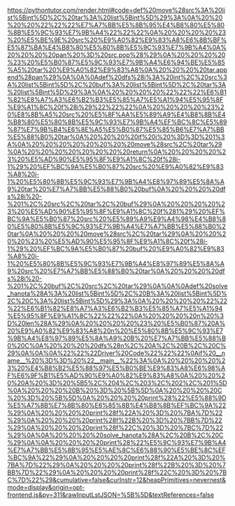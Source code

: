 <!--
    File: hanota.md
    Created Time: 2024-01-05
    Author: krahets (krahets@163.com)
--->

<!-- [file]{hanota}-[class]{}-[func]{solve_hanota} -->
https://pythontutor.com/render.html#code=def%20move%28src%3A%20list%5Bint%5D%2C%20tar%3A%20list%5Bint%5D%29%3A%0A%20%20%20%20%22%22%22%E7%A7%BB%E5%8B%95%E4%B8%80%E5%80%8B%E5%9C%93%E7%9B%A4%22%22%22%0A%20%20%20%20%23%20%E5%BE%9E%20src%20%E9%A0%82%E9%83%A8%E6%8B%BF%E5%87%BA%E4%B8%80%E5%80%8B%E5%9C%93%E7%9B%A4%0A%20%20%20%20pan%20%3D%20src.pop%28%29%0A%20%20%20%20%23%20%E5%B0%87%E5%9C%93%E7%9B%A4%E6%94%BE%E5%85%A5%20tar%20%E9%A0%82%E9%83%A8%0A%20%20%20%20tar.append%28pan%29%0A%0A%0Adef%20dfs%28i%3A%20int%2C%20src%3A%20list%5Bint%5D%2C%20buf%3A%20list%5Bint%5D%2C%20tar%3A%20list%5Bint%5D%29%3A%0A%20%20%20%20%22%22%22%E6%B1%82%E8%A7%A3%E6%B2%B3%E5%85%A7%E5%A1%94%E5%95%8F%E9%A1%8C%20f%28i%29%22%22%22%0A%20%20%20%20%23%20%E8%8B%A5%20src%20%E5%8F%AA%E5%89%A9%E4%B8%8B%E4%B8%80%E5%80%8B%E5%9C%93%E7%9B%A4%EF%BC%8C%E5%89%87%E7%9B%B4%E6%8E%A5%E5%B0%87%E5%85%B6%E7%A7%BB%E5%88%B0%20tar%0A%20%20%20%20if%20i%20%3D%3D%201%3A%0A%20%20%20%20%20%20%20%20move%28src%2C%20tar%29%0A%20%20%20%20%20%20%20%20return%0A%20%20%20%20%23%20%E5%AD%90%E5%95%8F%E9%A1%8C%20f%28i-1%29%20%EF%BC%9A%E5%B0%87%20src%20%E9%A0%82%E9%83%A8%20i-1%20%E5%80%8B%E5%9C%93%E7%9B%A4%E8%97%89%E5%8A%A9%20tar%20%E7%A7%BB%E5%88%B0%20buf%0A%20%20%20%20dfs%28i%20-%201%2C%20src%2C%20tar%2C%20buf%29%0A%20%20%20%20%23%20%E5%AD%90%E5%95%8F%E9%A1%8C%20f%281%29%20%EF%BC%9A%E5%B0%87%20src%20%E5%89%A9%E9%A4%98%E4%B8%80%E5%80%8B%E5%9C%93%E7%9B%A4%E7%A7%BB%E5%88%B0%20tar%0A%20%20%20%20move%28src%2C%20tar%29%0A%20%20%20%20%23%20%E5%AD%90%E5%95%8F%E9%A1%8C%20f%28i-1%29%20%EF%BC%9A%E5%B0%87%20buf%20%E9%A0%82%E9%83%A8%20i-1%20%E5%80%8B%E5%9C%93%E7%9B%A4%E8%97%89%E5%8A%A9%20src%20%E7%A7%BB%E5%88%B0%20tar%0A%20%20%20%20dfs%28i%20-%201%2C%20buf%2C%20src%2C%20tar%29%0A%0A%0Adef%20solve_hanota%28A%3A%20list%5Bint%5D%2C%20B%3A%20list%5Bint%5D%2C%20C%3A%20list%5Bint%5D%29%3A%0A%20%20%20%20%22%22%22%E6%B1%82%E8%A7%A3%E6%B2%B3%E5%85%A7%E5%A1%94%E5%95%8F%E9%A1%8C%22%22%22%0A%20%20%20%20n%20%3D%20len%28A%29%0A%20%20%20%20%23%20%E5%B0%87%20A%20%E9%A0%82%E9%83%A8%20n%20%E5%80%8B%E5%9C%93%E7%9B%A4%E8%97%89%E5%8A%A9%20B%20%E7%A7%BB%E5%88%B0%20C%0A%20%20%20%20dfs%28n%2C%20A%2C%20B%2C%20C%29%0A%0A%0A%22%22%22Driver%20Code%22%22%22%0Aif%20__name__%20%3D%3D%20%22__main__%22%3A%0A%20%20%20%20%23%20%E4%B8%B2%E5%88%97%E5%B0%BE%E9%83%A8%E6%98%AF%E6%9F%B1%E5%AD%90%E9%A0%82%E9%83%A8%0A%20%20%20%20A%20%3D%20%5B5%2C%204%2C%203%2C%202%2C%201%5D%0A%20%20%20%20B%20%3D%20%5B%5D%0A%20%20%20%20C%20%3D%20%5B%5D%0A%20%20%20%20print%28%22%E5%88%9D%E5%A7%8B%E7%8B%80%E6%85%8B%E4%B8%8B%EF%BC%9A%22%29%0A%20%20%20%20print%28f%22A%20%3D%20%7BA%7D%22%29%0A%20%20%20%20print%28f%22B%20%3D%20%7BB%7D%22%29%0A%20%20%20%20print%28f%22C%20%3D%20%7BC%7D%22%29%0A%0A%20%20%20%20solve_hanota%28A%2C%20B%2C%20C%29%0A%0A%20%20%20%20print%28%22%E5%9C%93%E7%9B%A4%E7%A7%BB%E5%8B%95%E5%AE%8C%E6%88%90%E5%BE%8C%EF%BC%9A%22%29%0A%20%20%20%20print%28f%22A%20%3D%20%7BA%7D%22%29%0A%20%20%20%20print%28f%22B%20%3D%20%7BB%7D%22%29%0A%20%20%20%20print%28f%22C%20%3D%20%7BC%7D%22%29&cumulative=false&curInstr=12&heapPrimitives=nevernest&mode=display&origin=opt-frontend.js&py=311&rawInputLstJSON=%5B%5D&textReferences=false
